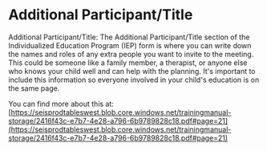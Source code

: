 # Additional Participant/Title
Additional Participant/Title: The Additional Participant/Title section of the Individualized Education Program (IEP) form is where you can write down the names and roles of any extra people you want to invite to the meeting. This could be someone like a family member, a therapist, or anyone else who knows your child well and can help with the planning. It's important to include this information so everyone involved in your child's education is on the same page.

You can find more about this at: [https://seisprodtableswest.blob.core.windows.net/trainingmanual-storage/2416f43c-e7b7-4e28-a796-6b9789828c18.pdf#page=21](https://seisprodtableswest.blob.core.windows.net/trainingmanual-storage/2416f43c-e7b7-4e28-a796-6b9789828c18.pdf#page=21)
